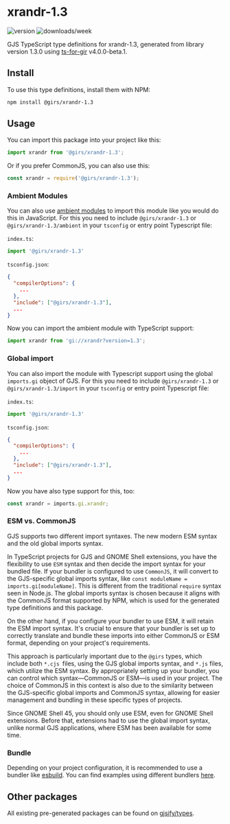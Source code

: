 
# xrandr-1.3

![version](https://img.shields.io/npm/v/@girs/xrandr-1.3)
![downloads/week](https://img.shields.io/npm/dw/@girs/xrandr-1.3)


GJS TypeScript type definitions for xrandr-1.3, generated from library version 1.3.0 using [ts-for-gir](https://github.com/gjsify/ts-for-gir) v4.0.0-beta.1.


## Install

To use this type definitions, install them with NPM:
```bash
npm install @girs/xrandr-1.3
```

## Usage

You can import this package into your project like this:
```ts
import xrandr from '@girs/xrandr-1.3';
```

Or if you prefer CommonJS, you can also use this:
```ts
const xrandr = require('@girs/xrandr-1.3');
```

### Ambient Modules

You can also use [ambient modules](https://github.com/gjsify/ts-for-gir/tree/main/packages/cli#ambient-modules) to import this module like you would do this in JavaScript.
For this you need to include `@girs/xrandr-1.3` or `@girs/xrandr-1.3/ambient` in your `tsconfig` or entry point Typescript file:

`index.ts`:
```ts
import '@girs/xrandr-1.3'
```

`tsconfig.json`:
```json
{
  "compilerOptions": {
    ...
  },
  "include": ["@girs/xrandr-1.3"],
  ...
}
```

Now you can import the ambient module with TypeScript support: 

```ts
import xrandr from 'gi://xrandr?version=1.3';
```

### Global import

You can also import the module with Typescript support using the global `imports.gi` object of GJS.
For this you need to include `@girs/xrandr-1.3` or `@girs/xrandr-1.3/import` in your `tsconfig` or entry point Typescript file:

`index.ts`:
```ts
import '@girs/xrandr-1.3'
```

`tsconfig.json`:
```json
{
  "compilerOptions": {
    ...
  },
  "include": ["@girs/xrandr-1.3"],
  ...
}
```

Now you have also type support for this, too:

```ts
const xrandr = imports.gi.xrandr;
```


### ESM vs. CommonJS

GJS supports two different import syntaxes. The new modern ESM syntax and the old global imports syntax.

In TypeScript projects for GJS and GNOME Shell extensions, you have the flexibility to use `ESM` syntax and then decide the import syntax for your bundled file. If your bundler is configured to use `CommonJS`, it will convert to the GJS-specific global imports syntax, like `const moduleName = imports.gi[moduleName]`. This is different from the traditional `require` syntax seen in Node.js. The global imports syntax is chosen because it aligns with the CommonJS format supported by NPM, which is used for the generated type definitions and this package.

On the other hand, if you configure your bundler to use ESM, it will retain the ESM import syntax. It's crucial to ensure that your bundler is set up to correctly translate and bundle these imports into either CommonJS or ESM format, depending on your project's requirements.

This approach is particularly important due to the `@girs` types, which include both `*.cjs `files, using the GJS global imports syntax, and `*.js` files, which utilize the ESM syntax. By appropriately setting up your bundler, you can control which syntax—CommonJS or ESM—is used in your project. The choice of CommonJS in this context is also due to the similarity between the GJS-specific global imports and CommonJS syntax, allowing for easier management and bundling in these specific types of projects.

Since GNOME Shell 45, you should only use ESM, even for GNOME Shell extensions. Before that, extensions had to use the global import syntax, unlike normal GJS applications, where ESM has been available for some time.

### Bundle

Depending on your project configuration, it is recommended to use a bundler like [esbuild](https://esbuild.github.io/). You can find examples using different bundlers [here](https://github.com/gjsify/ts-for-gir/tree/main/examples).

## Other packages

All existing pre-generated packages can be found on [gjsify/types](https://github.com/gjsify/types).

